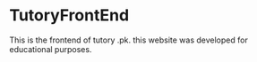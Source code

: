 # TutoryFrontEnd

This is the frontend of tutory .pk. this website was developed for educational purposes.
